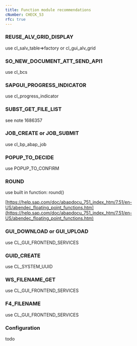 ```yaml
---
title: Function module recommendations
cNumber: CHECK_53
rfc: true
---
```


### REUSE_ALV_GRID_DISPLAY
use cl_salv_table=>factory or cl_gui_alv_grid

### SO_NEW_DOCUMENT_ATT_SEND_API1
use cl_bcs

### SAPGUI_PROGRESS_INDICATOR
use cl_progress_indicator

### SUBST_GET_FILE_LIST
see note 1686357

### JOB_CREATE or JOB_SUBMIT
use cl_bp_abap_job

### POPUP_TO_DECIDE
use POPUP_TO_CONFIRM

### ROUND
use built in function: round()

[https://help.sap.com/doc/abapdocu_751_index_htm/7.51/en-US/abendec_floating_point_functions.htm](https://help.sap.com/doc/abapdocu_751_index_htm/7.51/en-US/abendec_floating_point_functions.htm)

### GUI_DOWNLOAD or GUI_UPLOAD
use CL_GUI_FRONTEND_SERVICES

### GUID_CREATE
use CL_SYSTEM_UUID

### WS_FILENAME_GET
use CL_GUI_FRONTEND_SERVICES

### F4_FILENAME
use CL_GUI_FRONTEND_SERVICES

### Configuration
todo